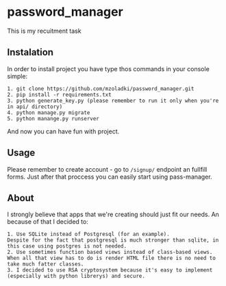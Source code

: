 # password_manager

This is my recuitment task

## Instalation

In order to install project you have type thos commands in your console simple:

	1. git clone https://github.com/mzoladki/password_manager.git
	2. pip install -r requirements.txt
	3. python generate_key.py (please remember to run it only when you're in api/ directory)
	4. python manage.py migrate
	5. python manange.py runserver


And now you can have fun with project.

## Usage

Please remember to create account - go to ` /signup/ ` endpoint an fullfill forms.
Just after that proccess you can easily start using pass-manager.

## About

I strongly believe that apps that we're creating should just fit our needs.
An because of that I decided to:

	1. Use SQLite instead of Postgresql (for an example).
	Despite for the fact that postgresql is much stronger than sqlite, in this case using postgres is not needed.
	2. Use sometimes function based views instead of class-based views. 
	When all that view has to do is render HTML file there is no need to take much fatter classes.
	3. I decided to use RSA cryptosystem because it's easy to implement (especially with python librerys) and secure.

